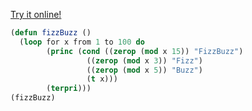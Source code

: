 [Try it online!](https://tio.run/##jY/NCsIwEITvPsXQ0@6tQXwBD75IfiDQZkNMoezLx1htBUFwjjvzDTt2ivfcGjkfloQQVa@LKohPAE0iGUEKVoQiMwyqwIwjnHT7JcolJguykhyI1JfO0CyuQ@bCjOH2Lh34gA59Aec9/0d26/7ZW7EyfwyqvvRHnyfaR3JrDw "Common Lisp – Try It Online")
```lisp
(defun fizzBuzz ()
  (loop for x from 1 to 100 do
        (princ (cond ((zerop (mod x 15)) "FizzBuzz")
                 ((zerop (mod x 3)) "Fizz")
                 ((zerop (mod x 5)) "Buzz")
                 (t x)))
        (terpri)))
(fizzBuzz)
```
